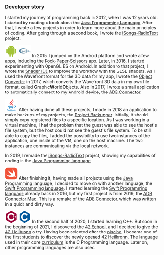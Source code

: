 ### Developer story
I started my journey of programming back in 2012, when I was 12 years old. I started by reading a book about the
[Java Programming Language]. After that, I wrote a few projects in order to learn more about the main principles of 
coding. After going through a second book, I wrote the [iSongs-RadioText] project.

<p align="left">
<a href="https://developer.android.com" target="_blank"> <img src="https://github.com/devicons/devicon/raw/master/icons/android/android-plain.svg" alt="Android" width="40" height="40"/></a>
<a href="https://en.wikipedia.org/wiki/OpenGL" target="_blank"> <img src="https://github.com/devicons/devicon/raw/master/icons/opengl/opengl-original.svg" alt="OpenGL" width="40" height="40"/></a>
In 2015, I jumped on the Android platform and wrote a few apps, including the
<a href="https://www.github.com/mhahnFr/RockPaperScissors">Rock-Paper-Scissors</a> app. Later, in 2016, I started
experimenting with OpenGL ES on Android. In addition to that project, I wrote the
<a href="https://www.github.com/mhahnFr/ShaderIDE">Shader IDE</a> to improve the workflow with the GLSL shaders. As I
used the Wavefront format for the 3D data for my app, I wrote the
<a href="https://www.github.com/mhahnFr/Object_Converter">Object Converter</a> in 2017, which converts the Wavefront 3D
data in my own file format, called <b>G</b>raphic<b>W</b>orld<b>O</b>bjects. Also in 2017, I wrote a small application to
automatically connect to my Android device, the <a href="https://www.github.com/mhahnFr/ADB_Connector">ADB Connector</a>.
</p>

<p align="left">
<a href="https://en.wikipedia.org/wiki/Java_(programming_language)" target="_blank"> <img src="https://raw.githubusercontent.com/devicons/devicon/master/icons/java/java-original.svg" alt="Java Programming language" width="40" height="40"/></a>
After having done all these projects, I made in 2018 an application to make backups of my projects, the <a href="https://www.github.com/mhahnFr/Project_Backupper">Project Backupper</a>.
Initially, it should simply copy registered files to a specific location. As I was working in a virtual machine, I had the
problem that the guest was able to see the host's file system, but the host could not see the guest's file system. To be
still able to copy the files, I added the possibility to use two instances of the application, one inside of the VM, one
on the host machine. The two instances are communicating via the local network.
</p>

In 2019, I remade the [iSongs-RadioText] project, showing my capabilities of coding in the [Java Programming language].
<p align="left">
<a href="https://www.swift.org/about" target="_blank"> <img src="https://raw.githubusercontent.com/devicons/devicon/master/icons/swift/swift-original.svg" alt="Swift" width="40" height="40"/></a>
After finishing it, having made all projects using the <a href="https://www.github.com/openjdk">Java Programming language</a>,
I decided to move on with another language, the <a href="https://www.github.com/apple/swift">Swift Programming language</a>.
I started learning the <a href="https://www.github.com/apple/swift">Swift Programming language</a> already back in 2016,
but my first project is from 2019, the <a href="https://www.github.com/mhahnFr/ADB_Connector_Mac">ADB Connector Mac</a>.
This is a remake of the <a href="https://www.github.com/mhahnFr/ADB_Connector">ADB Connector</a>, which was written in a
quick and dirty way.
</p>

<p align="left">
<a href="https://en.wikipedia.org/wiki/C%2B%2B" target="_blank"> <img src="https://raw.githubusercontent.com/devicons/devicon/master/icons/cplusplus/cplusplus-plain.svg" alt="C++ Programming language" width="40" height="40"/></a>
<a href="https://en.wikipedia.org/wiki/C_(programming_language)" target="_blank"> <img src="https://raw.githubusercontent.com/devicons/devicon/master/icons/c/c-plain.svg" alt="C Programming language" width="40" height="40"/></a>
In the second half of 2020, I started learning C++. But soon in the beginning of 2021, I discovered the
<a href="https://www.github.com/42-School">42 School</a>, and I decided to give the
<a href="https://www.42heilbronn.de/learncoderepeat">42 Heilbronn</a> a try. Having been selected after the
<a href="https://www.42heilbronn.de/learncoderepeat">piscine</a>, I became one of the first students to discover the
newly opened <a href="https://www.42heilbronn.de/learncoderepeat">42 Heilbronn</a>. The language used in their core
<a href="https://www.42heilbronn.de/en/curriculum">curriculum</a> is the C Programming language. Later on, other
programming languages are also used.
</p>

[iSongs-RadioText]: https://www.github.com/mhahnFr/iSongs-RadioText
[Java Programming language]: https://www.github.com/openjdk